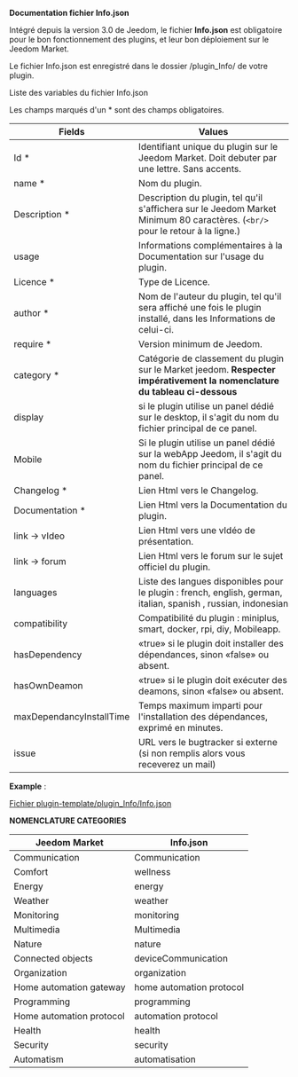 **Documentation fichier Info.json**

Intégré depuis la version 3.0 de Jeedom, le fichier **Info.json** est obligatoire pour le bon fonctionnement des plugins, et leur bon déploiement sur le Jeedom Market.

Le fichier Info.json est enregistré dans le dossier /plugin_Info/ de votre plugin.

Liste des variables du fichier Info.json

Les champs marqués d'un * sont des champs obligatoires.

Fields                   | Values                                                                                                                   |
------------------------ | ------------------------------------------------------------------------------------------------------------------------- |
Id *                     | Identifiant unique du plugin sur le Jeedom Market. Doit debuter par une lettre. Sans accents.                             |
name *                   | Nom du plugin.                                                                                                            |
Description *            | Description du plugin, tel qu'il s'affichera sur le Jeedom Market Minimum 80 caractères. (`<br/>` pour le retour à la ligne.)                                  |                                                                                     |
usage                    | Informations complémentaires à la Documentation sur l'usage du plugin.                                                    |
Licence *                | Type de Licence.                                                                                                          |
author *                 | Nom de l'auteur du plugin, tel qu'il sera affiché une fois le plugin installé, dans les Informations de celui-ci.         |
require *                | Version minimum de Jeedom.                                                                                                |
category *               | Catégorie de classement du plugin sur le Market jeedom. **Respecter impérativement la nomenclature du tableau ci-dessous** |
display                  | si le plugin utilise un panel dédié sur le desktop, il s'agit du nom du fichier principal de ce panel.                    |
Mobile                   | Si le plugin utilise un panel dédié sur la webApp Jeedom, il s'agit du nom du fichier principal de ce panel.   |
Changelog *              | Lien Html vers le Changelog.                                                                                              |
Documentation *          | Lien Html vers la Documentation du plugin.                                                                                |
link -> vIdeo               | Lien Html vers une vIdéo de présentation.                                                                                 |
link -> forum               | Lien Html vers le forum sur le sujet officiel du plugin.                                                                  |
languages                | Liste des langues disponibles pour le plugin : french, english, german, italian, spanish , russian, indonesian            |
compatibility            | Compatibilité du plugin : miniplus, smart, docker, rpi, diy, Mobileapp.                                                   |
hasDependency            | «true» si le plugin doit installer des dépendances, sinon «false» ou absent.                                              |
hasOwnDeamon             | «true» si le plugin doit exécuter des deamons, sinon «false» ou absent.                                                   |
maxDependancyInstallTime | Temps maximum imparti pour l'installation des dépendances, exprimé en minutes.                                            |
issue                    | URL vers le bugtracker si externe (si non remplis alors vous receverez un mail)

**Example** :

[Fichier plugin-template/plugin_Info/Info.json](https://github.com/jeedom/plugin-template/blob/master/plugin_Info/Info.json)




**NOMENCLATURE CATEGORIES**

Jeedom Market         | Info.json               |
--------------------- | ----------------------- |
Communication         | Communication           |
Comfort               | wellness                |
Energy               | energy                  |
Weather                 | weather                 |
Monitoring            | monitoring              |
Multimedia            | Multimedia              |
Nature                | nature                  |
Connected objects      | deviceCommunication     |
Organization          | organization            |
Home automation gateway  | home automation protocol|
Programming         | programming             |
Home automation protocol   | automation protocol     |
Health                 | health                  |
Security              | security                |
Automatism           | automatisation          |


   


  


  


  

    


   




